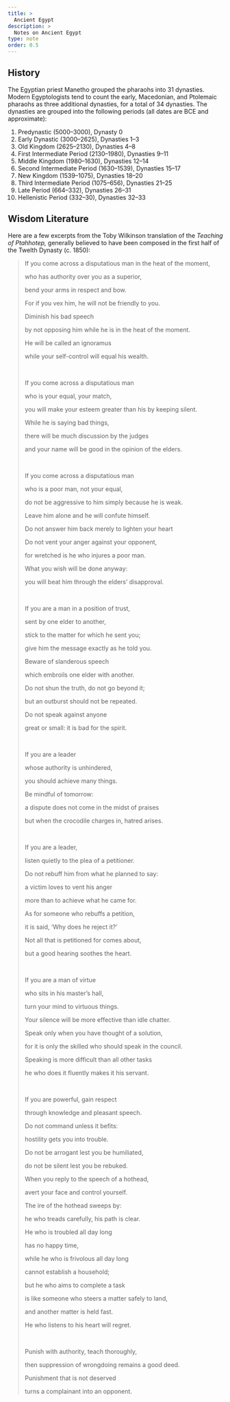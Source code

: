 ```yaml
---
title: >
  Ancient Egypt
description: >
  Notes on Ancient Egypt
type: note
order: 0.5
---
```


## History

The Egyptian priest Manetho grouped the pharaohs into 31 dynasties. Modern Egyptologists tend to count the early, Macedonian, and Ptolemaic pharaohs as three additional dynasties, for a total of 34 dynasties.  The dynasties are grouped into the following periods (all dates are BCE and approximate):

1. Predynastic (5000–3000), Dynasty 0
2. Early Dynastic (3000–2625), Dynasties 1–3
3. Old Kingdom (2625–2130), Dynasties 4–8
4. First Intermediate Period (2130–1980), Dynasties 9–11
5. Middle Kingdom (1980–1630), Dynasties 12–14
6. Second Intermediate Period (1630–1539), Dynasties 15–17
7. New Kingdom (1539–1075), Dynasties 18–20
8. Third Intermediate Period (1075–656), Dynasties 21–25
9. Late Period (664–332), Dynasties 26–31
10. Hellenistic Period (332–30), Dynasties 32–33

## Wisdom Literature

Here are a few excerpts from the Toby Wilkinson translation of the *Teaching of Ptahhotep,* generally believed to have been composed in the first half of the Twelth Dynasty (c. 1850):

<blockquote class="poetry">
<p>If you come across a disputatious man in the heat of the moment,</p>
<p>who has authority over you as a superior,</p>
<p>bend your arms in respect and bow.</p>
<p>For if you vex him, he will not be friendly to you.</p>
<p>Diminish his bad speech</p>
<p>by not opposing him while he is in the heat of the moment.</p>
<p>He will be called an ignoramus</p>
<p>while your self-control will equal his wealth.</p>
<br>
<p>If you come across a disputatious man</p>
<p>who is your equal, your match,</p>
<p>you will make your esteem greater than his by keeping silent.</p>
<p>While he is saying bad things,</p>
<p>there will be much discussion by the judges</p>
<p>and your name will be good in the opinion of the elders.</p>
<br>
<p>If you come across a disputatious man</p>
<p>who is a poor man, not your equal,</p>
<p>do not be aggressive to him simply because he is weak.</p>
<p>Leave him alone and he will confute himself.</p>
<p>Do not answer him back merely to lighten your heart</p>
<p>Do not vent your anger against your opponent,</p>
<p>for wretched is he who injures a poor man.</p>
<p>What you wish will be done anyway:</p>
<p>you will beat him through the elders’ disapproval.</p>
<br>
<p>If you are a man in a position of trust,</p>
<p>sent by one elder to another,</p>
<p>stick to the matter for which he sent you;</p>
<p>give him the message exactly as he told you.</p>
<p>Beware of slanderous speech</p>
<p>which embroils one elder with another.</p>
<p>Do not shun the truth, do not go beyond it;</p>
<p>but an outburst should not be repeated.</p>
<p>Do not speak against anyone</p>
<p>great or small: it is bad for the spirit.</p>
<br>
<p>If you are a leader</p>
<p>whose authority is unhindered,</p>
<p>you should achieve many things.</p>
<p>Be mindful of tomorrow:</p>
<p>a dispute does not come in the midst of praises</p>
<p>but when the crocodile charges in, hatred arises.</p>
<br>
<p>If you are a leader,</p>
<p>listen quietly to the plea of a petitioner.</p>
<p>Do not rebuff him from what he planned to say:</p>
<p>a victim loves to vent his anger</p>
<p>more than to achieve what he came for.</p>
<p>As for someone who rebuffs a petition,</p>
<p>it is said, ‘Why does he reject it?’</p>
<p>Not all that is petitioned for comes about,</p>
<p>but a good hearing soothes the heart.</p>
<br>
<p>If you are a man of virtue</p>
<p>who sits in his master’s hall,</p>
<p>turn your mind to virtuous things.</p>
<p>Your silence will be more effective than idle chatter.</p>
<p>Speak only when you have thought of a solution,</p>
<p>for it is only the skilled who should speak in the council.</p>
<p>Speaking is more difficult than all other tasks</p>
<p>he who does it fluently makes it his servant.</p>
<br>
<p>If you are powerful, gain respect</p>
<p>through knowledge and pleasant speech.</p>
<p>Do not command unless it befits:</p>
<p>hostility gets you into trouble.</p>
<p>Do not be arrogant lest you be humiliated,</p>
<p>do not be silent lest you be rebuked.</p>
<p>When you reply to the speech of a hothead,</p>
<p>avert your face and control yourself.</p>
<p>The ire of the hothead sweeps by:</p>
<p>he who treads carefully, his path is clear.</p>
<p>He who is troubled all day long</p>
<p>has no happy time,</p>
<p>while he who is frivolous all day long</p>
<p>cannot establish a household;</p>
<p>but he who aims to complete a task</p>
<p>is like someone who steers a matter safely to land,</p>
<p>and another matter is held fast.</p>
<p>He who listens to his heart will regret.</p>
<br>
<p>Punish with authority, teach thoroughly,</p>
<p>then suppression of wrongdoing remains a good deed.</p>
<p>Punishment that is not deserved</p>
<p>turns a complainant into an opponent.</p>
</blockquote>
